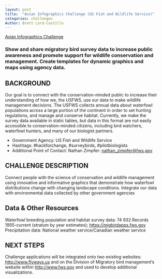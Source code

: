 ```yaml
---
layout: post
title:  "Avian Infographics Challenge (US Fish and Wildlife Service)"
categories: challenges
Author: Brett Lord-Castillo
---
```

[Avian Infographics Challenge](http://hackforchange.org/challenges/avian-infographics/)  
  
### Show and share migratory bird survey data to increase public awareness and promote support for wildlife conservation and management.  Create templates for dynamic graphics and maps using agency data.

## BACKGROUND

Our goal is to connect with the conservation-minded public to increase their understanding of how we, the USFWS, use our data to make wildlife management decisions. The USFWS collects annual data about waterfowl populations across a large portion of the continent in order to set hunting regulations, and manage and conserve habitat. Currently, we make the survey data available in static tables, but data in this format are not easily accessible to conservation-minded citizens, including bird watchers, waterfowl hunters, and many of our biologist partners.

* Government Agency: US Fish and Wildlife Service
* Hashtags: #hackforchange, #surveybirds, #pilotbiologists
* Additional Point of Contact: Nathan Zimpfer: nathan_zimpfer@fws.gov

## CHALLENGE DESCRIPTION

Connect people with the science of conservation and wildlife management using innovative and informative graphics that demonstrate how waterfowl distributions change with changing landscape conditions. Integrate our data with environmental data collected by other government agencies

## Data & Other Resources

Waterfowl breeding population and habitat survey data: 74 932 Records 1955-current (stratum by year estimates); https://migbirdapps.fws.gov
Precipitation data: National weather service/Canadian weather service
  
##  NEXT STEPS

Challenge applications will be integrated onto two existing websites: http://www.flyways.us and on the Division of Migratory bird management’s website within http://www.fws.gov and used to develop additional visualizations.
